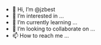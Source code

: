 - 👋 Hi, I’m @jzbest
- 👀 I’m interested in ...
- 🌱 I’m currently learning ...
- 💞️ I’m looking to collaborate on ...
- 📫 How to reach me ...

<!---
jzbest/jzbest is a ✨ special ✨ repository because its `README.md` (this file) appears on your GitHub profile.
You can click the Preview link to take a look at your changes.
--->
